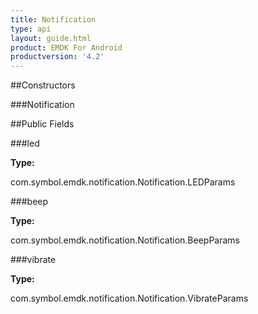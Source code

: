 ```yaml
---
title: Notification
type: api
layout: guide.html
product: EMDK For Android
productversion: '4.2'
---
```





##Constructors

###Notification



##Public Fields

###led



**Type:**

com.symbol.emdk.notification.Notification.LEDParams

###beep



**Type:**

com.symbol.emdk.notification.Notification.BeepParams

###vibrate



**Type:**

com.symbol.emdk.notification.Notification.VibrateParams


